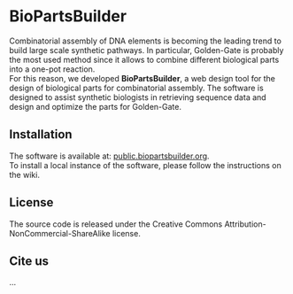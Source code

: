 BioPartsBuilder
===============

Combinatorial assembly of DNA elements is becoming the leading trend to build large scale synthetic pathways. In particular, Golden-Gate is probably the most used method since it allows to combine different biological parts into a one-pot reaction.   
For this reason, we developed **BioPartsBuilder**, a web design tool for the design of biological parts for combinatorial assembly. The software is designed to assist synthetic biologists in retrieving sequence data and design and optimize the parts for Golden-Gate.

Installation
---

The software is available at: [public.biopartsbuilder.org](http://public.biopartsbuilder.org).  
To install a local instance of the software, please follow the instructions on the wiki.

License
---

The source code is released under the Creative Commons Attribution-NonCommercial-ShareAlike license.

Cite us
---
...